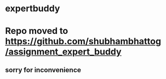 # expertbuddy

# Repo moved to  https://github.com/shubhambhattog/assignment_expert_buddy

## sorry for inconvenience
